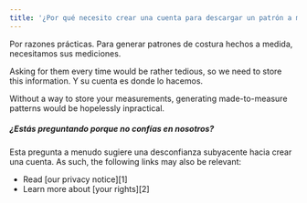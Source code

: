 ```yaml
---
title: '¿Por qué necesito crear una cuenta para descargar un patrón a medida?'
---
```


Por razones prácticas. Para generar patrones de costura hechos a medida, necesitamos sus mediciones.

Asking for them every time would be rather tedious, so we need to store this information. Y su cuenta es donde lo hacemos.

Without a way to store your measurements, generating made-to-measure patterns would be hopelessly inpractical.

<Note>

##### ¿Estás preguntando porque no confías en nosotros?

Esta pregunta a menudo sugiere una desconfianza subyacente hacia
crear una cuenta. As such, the following links may also be relevant:

- Read \[our privacy notice]\[1]
- Learn more about \[your rights]\[2]

</Note>
